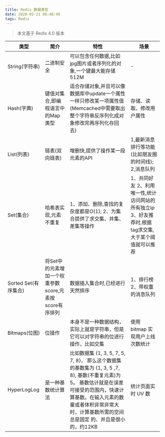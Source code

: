 ```yaml
---
title: Redis 数据类型
date: 2020-05-21 08:48:49
tags: Redis
---
```


> 本文基于 Redis 4.0 版本

<!-- more -->

类型|	简介|	特性|	场景
-|-|-|-
String(字符串)	|二进制安全|	可以包含任何数据,比如jpg图片或者序列化的对象,一个键最大能存储512M|-
Hash(字典)|	键值对集合,即编程语言中的Map类型	|适合存储对象,并且可以像数据库中update一个属性一样只修改某一项属性值(Memcached中需要取出整个字符串反序列化成对象修改完再序列化存回去)	|存储、读取、修改用户属性
List(列表)	|链表(双向链表)	|增删快,提供了操作某一段元素的API	|1,最新消息排行等功能(比如朋友圈的时间线); 2,消息队列
Set(集合)	|哈希表实现,元素不重复|	1、添加、删除,查找的复杂度都是O(1); 2、为集合提供了求交集、并集、差集等操作|1、共同好友 2、利用唯一性,统计访问网站的所有独立ip 3、好友推荐时,根据tag求交集,大于某个阈值就可以推荐
Sorted Set(有序集合)	|将Set中的元素增加一个权重参数score,元素按score有序排列	|数据插入集合时,已经进行天然排序|	1、排行榜 2、带权重的消息队列
Bitmaps(位图)|位操作|本身不是一种数据结构，实际上就是字符串，但是它可以对字符串的位进行操作，比如交集|使用 bitmap 实现用户上线次数统计
HyperLogLog|是一种基数统计算法|比如数据集 {1, 3, 5, 7, 5, 7, 8}， 那么这个数据集的基数集为 {1, 3, 5 ,7, 8}, 基数(不重复元素)为5。 基数估计就是在误差可接受的范围内，快速计算基数。在输入元素的数量或者体积非常非常大时，计算基数所需的空间总是固定 的、并且是很小的，约12KB |统计页面实时 UV 数
